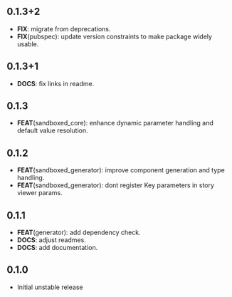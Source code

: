 ## 0.1.3+2

 - **FIX**: migrate from deprecations.
 - **FIX**(pubspec): update version constraints to make package widely usable.

## 0.1.3+1

 - **DOCS**: fix links in readme.

## 0.1.3

 - **FEAT**(sandboxed_core): enhance dynamic parameter handling and default value resolution.

## 0.1.2

 - **FEAT**(sandboxed_generator): improve component generation and type handling.
 - **FEAT**(sandboxed_generator): dont register Key parameters in story viewer params.

## 0.1.1

 - **FEAT**(generator): add dependency check.
 - **DOCS**: adjust readmes.
 - **DOCS**: add documentation.

## 0.1.0

- Initial unstable release
